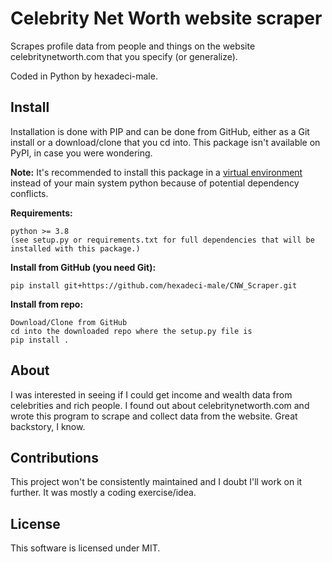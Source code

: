 # Celebrity Net Worth website scraper
Scrapes profile data from people and things on the website celebritynetworth.com that you specify (or generalize).

Coded in Python by hexadeci-male.

## Install
Installation is done with PIP and can be done from GitHub, either as a Git install or a download/clone that you cd into. This package isn't available on PyPI, in case you were wondering.

**Note:** It's recommended to install this package in a [virtual environment](https://docs.python.org/3/library/venv.html) instead of your main system python because of potential dependency conflicts.

**Requirements:**
```
python >= 3.8
(see setup.py or requirements.txt for full dependencies that will be installed with this package.)
```

**Install from GitHub (you need Git):**
```
pip install git+https://github.com/hexadeci-male/CNW_Scraper.git
```

**Install from repo:**
```
Download/Clone from GitHub
cd into the downloaded repo where the setup.py file is
pip install .
```

## About
I was interested in seeing if I could get income and wealth data from celebrities and rich people. I found out about celebritynetworth.com and wrote this program to scrape and collect data from the website. Great backstory, I know.

## Contributions
This project won't be consistently maintained and I doubt I'll work on it further. It was mostly a coding exercise/idea.

## License
This software is licensed under MIT.
